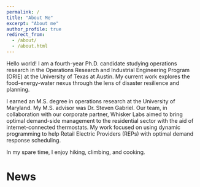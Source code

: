 ```yaml
---
permalink: /
title: "About Me"
excerpt: "About me"
author_profile: true
redirect_from: 
  - /about/
  - /about.html
---
```


Hello world! I am a fourth-year Ph.D. candidate studying operations research in the Operations Research and Industrial Engineering Program (ORIE) at the University of Texas at Austin. My current work explores the food-energy-water nexus through the lens of disaster resilience and planning. 


I earned an M.S. degree in operations research at the University of Maryland. My M.S. advisor was Dr. Steven Gabriel.  Our team, in collaboration with our corporate partner, Whisker Labs aimed to bring optimal demand-side management to the residential sector with the aid of internet-connected thermostats. My work focused on using dynamic programming to help Retail Electric Providers (REPs) with optimal demand response scheduling.

In my spare time, I enjoy hiking, climbing, and cooking. 

News
======================